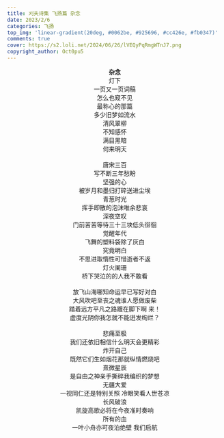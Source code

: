 ```yaml
---
title: 刈夫诗集 飞扬篇 杂念
date: 2023/2/6
categories: 飞扬
top_img: 'linear-gradient(20deg, #0062be, #925696, #cc426e, #fb0347)'
comments: true
cover: https://s2.loli.net/2024/06/26/lVEQyPqRmgWTnJ7.png
copyright_author: Oct0pu5
---
```


<center>
<b>杂念</b><br>
灯下<br>
一页又一页词稿<br>
怎么也窥不见<br>
最称心的那篇<br>
多少旧梦如流水<br>
清风翠柳<br>
不知感怀<br>
满目黑暗<br>
何来明天<br>
<br>
唐宋三百<br>
写不断三年愁盼<br>
坚强的心<br>
被岁月和墨归打碎送进尘埃<br>
青葱时光<br>
挥手即散的泡沫唯余悲哀<br>
深夜空叹<br>
门前苦苦等待三十三块低头徘徊<br>
觉醒年代<br>
飞舞的塑料袋除了灰白<br>
究竟明白<br>
不思进取惰性可惜逝者不返<br>
灯火阑珊<br>
桥下哭泣的的人我不敢看<br>
<br>
放飞山海哪知命运早已写好对白<br>
大风吹吧至丧之魂谁人愿做废柴<br>
踏着远方平凡之路踱在脚下啊 来！<br>
虚度光阴你我怎就不能迸发绚烂？<br>
<br>
悲痛至极<br>
我们还依旧相信什么明天会更精彩<br>
炸开自己<br>
既然它们生如烟花那就纵情燃烧吧<br>
熹微星辰<br>
是自由之神亲手撕碎我编织的梦想<br>
无疆大爱<br>
一视同仁还是特别关照 冷眼笑看人世苍凉<br>
长风破浪<br>
凯旋高歌必将在今夜准时奏响<br>
所有的血<br>
一叶小舟亦可夜泊绝壁 我们启航<br>
</center>